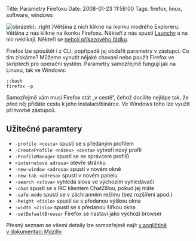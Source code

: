 Title: Parametry Firefoxu
Date: 2008-01-23 11:58:00
Tags: firefox, linux, software, windows

![obrázek](|filename|/images/37.jpg){: .right }Většina z nich klikne na ikonku modrého Exploreru. Většina z nás klikne na ikonku Firefoxu. Někteří z nás spustí [Launchy](|filename|2007-12-29_launchy.md) a na nic neklikají. Někteří se [nebojí příkazového řádku](|filename|2007-08-30_png-a-internet-explorer.md).

Firefox lze spouštět i z CLI, popřípadě jej obdařit parametry v zástupci. Co tím získáme? Můžeme vynutit nějaké chování nebo použít Firefox ve skriptech pro operační systém. Parametry samozřejmě fungují jak na Linuxu, tak ve Windows:

    ::bash
    firefox -p

Samozřejmě vám musí Firefox stát „v cestě“, čehož docílíte nejlépe tak, že před něj přidáte cestu k jeho instalaci/binárce. Ve Windows toho lze využít při tvorbě zástupců.

## Užitečné paramtery

-    `-profile <cesta>` spustí se s předaným profilem
-    `-CreateProfile <název> <cesta>` vytvoří nový profil
-    `-ProfileManager` spustí se se správcem profilů
-    `<internetová adresa>` otevře stránku
-    `-new-window <adresa>` spustí v novém okně
-    `-new-tab <adresa>` spustí v novém panelu
-    `-search <slova>` vyhledá slova ve výchozím vyhledávači
-    `-chat` spustí se s IRC klientem ChatZillou, pokud jej máte
-    `-safe-mode` spustí se v záchranném režimu (bez rozšíření apod.)
-    `-height <číslo>` spustí se s předanou výškou okna
-    `-width <číslo>` spustí se s předanou šířkou okna
-    `-setDefaultBrowser` Firefox se nastaví jako výchozí browser

Přesný seznam se všemi detaily lze samozřejmě najít [v angličtině v dokumentaci Mozilly](http://developer.mozilla.org/en/docs/Command_Line_Options).